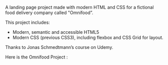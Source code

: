 A landing page project made with modern HTML and CSS for a fictional food delivery company called "Omnifood”.  

This project includes:
* Modern, semantic and accessible HTML5
* Modern CSS (previous CSS3), including flexbox and CSS Grid for layout.

Thanks to Jonas Schmedtmann’s course on Udemy.

Here is the Omnifood Project : [
](https://bejewelled-smakager-b9eb67.netlify.app/)
